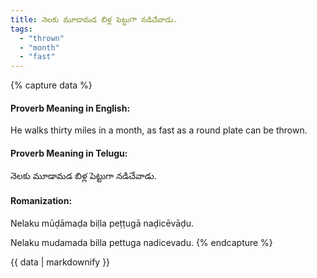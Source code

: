 ```yaml
---
title: నెలకు మూడామడ బిళ్ల పెట్టుగా నడిచేవాడు.
tags:
  - "thrown"
  - "month"
  - "fast"
---
```


{% capture data %}
#### Proverb Meaning in English:
He walks thirty miles in a month, as fast as a round plate can be thrown.

#### Proverb Meaning in Telugu:
నెలకు మూడామడ బిళ్ల పెట్టుగా నడిచేవాడు.

#### Romanization:
Nelaku mūḍāmaḍa biḷla peṭṭugā naḍicēvāḍu.

Nelaku mudamada billa pettuga nadicevadu.
{% endcapture %}

{{ data | markdownify }}

